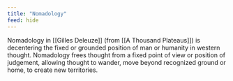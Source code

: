 ```yaml
---
title: "Nomadology"
feed: hide
---
```


Nomadology in [[Gilles Deleuze]] (from [[A Thousand Plateaus]]) is decentering the fixed or grounded position of man or humanity in western thought. Nomadology frees thought from a fixed point of view or position of judgement, allowing thought to wander, move beyond recognized ground or home, to create new territories. 